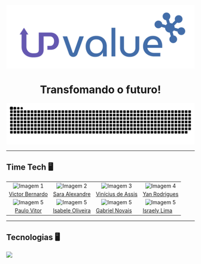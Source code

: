 <img align="center" src="https://github.com/UP-Value-Solucoes/.github/blob/main/img/oficial_UPvalue.png">

<h1 align="center"> Transfomando o futuro! </h1> 

<p align="center">
<picture >
  <source
    media="(prefers-color-scheme: dark)"
    srcset="https://raw.githubusercontent.com/platane/snk/output/github-contribution-grid-snake-dark.svg"
  />
  <source
    media="(prefers-color-scheme: light)"
    srcset="https://raw.githubusercontent.com/platane/snk/output/github-contribution-grid-snake.svg"
  />
  <img
    alt="github contribution grid snake animation"
    src="https://raw.githubusercontent.com/platane/snk/output/github-contribution-grid-snake.svg"
  />
</picture>  
</p>

---

## Time Tech 🖥️

<table>
  
  <tr align="center">
    <td><img src="https://avatars.githubusercontent.com/u/74565748?v=4" alt="Imagem 1"></td>
    <td><img src="https://avatars.githubusercontent.com/u/162127769?v=4" alt="Imagem 2" ></td>
    <td><img src="https://avatars.githubusercontent.com/u/56416123?v=4" alt="Imagem 3"></td>
    <td><img src="https://avatars.githubusercontent.com/u/161594794?v=4" alt="Imagem 4"></td>
  </tr>
  <tr align="center">
    <td><a href="https://github.com/BernardoVictor" target="blank">Victor Bernardo</a></td>
    <td><a href="https://github.com/saralexandref" target="blank">Sara Alexandre</a></td>
    <td><a href="https://github.com/ViniA6Up" target="blank">Vinícius de Assis</a></td>
    <td><a href="https://github.com/YanUp05" target="blank">Yan Rodrigues</a></td>
  </tr>

  <tr align="center">
    <td><img src="https://avatars.githubusercontent.com/u/161603401?v=4" alt="Imagem 5"></td>
    <td><img src="https://avatars.githubusercontent.com/u/161530021?v=4" alt="Imagem 5"></td>
    <td><img src="https://avatars.githubusercontent.com/u/161596542?v=4" alt="Imagem 5"></td>
    <td><img src="https://avatars.githubusercontent.com/u/70417159?v=4" alt="Imagem 5"></td>
  </tr>
  <td align="center"
   <td><a href="https://github.com/PauloVitorUp" target="blank">Paulo Vitor</a></td>
   <td><a href="https://github.com/mariaisabeleup" target="blank">Isabele Oliveira</a></td>
   <td><a href="https://github.com/GNovaisDev" target="blank">Gabriel Novais</a></td>
   <td><a href="https://github.com/israelylima" target="blank">Israely Lima</a></td>
  </td>
  
</table>

---

## Tecnologias 🖥️

<p align="left">
  <a href="https://skillicons.dev">
    <img src="https://skillicons.dev/icons?i=ts,js,express,nodejs,prisma,postgres,mongo,html,css,py,git,github,docker,heroku" />
  </a>
</p>


